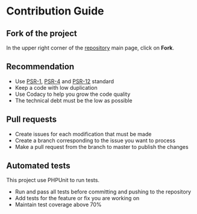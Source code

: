 Contribution Guide
============

## Fork of the project ##
In the upper right corner of the [repository](https://github.com/l-lemaitre/todolist) main page, click on **Fork**.

## Recommendation ##
- Use [PSR-1](https://www.php-fig.org/psr/psr-1/), [PSR-4](https://www.php-fig.org/psr/psr-4/) and [PSR-12](https://www.php-fig.org/psr/psr-12/) standard
- Keep a code with low duplication
- Use Codacy to help you grow the code quality
- The technical debt must be the low as possible

## Pull requests ##
- Create issues for each modification that must be made
- Create a branch corresponding to the issue you want to process
- Make a pull request from the branch to master to publish the changes

## Automated tests ##
This project use PHPUnit to run tests.
- Run and pass all tests before committing and pushing to the repository
- Add tests for the feature or fix you are working on
- Maintain test coverage above 70%
